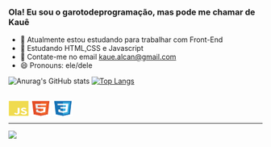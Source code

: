 ### Ola! Eu sou o garotodeprogramação, mas pode me chamar de Kauê


- 🔭 Atualmente estou estudando para trabalhar com Front-End
- 🌱 Estudando HTML,CSS e Javascript
- 💬 Contate-me no email kaue.alcan@gmail.com
- 😄 Pronouns: ele/dele


![Anurag's GitHub stats](https://github-readme-stats.vercel.app/api?username=garotodeprogramacao&theme=dracula&show_icons=true) [![Top Langs](https://github-readme-stats.vercel.app/api/top-langs/?username=garotodeprogramacao)](https://github.com/garotodeprogramacao/github-readme-stats)
<div>


</div>

<div style="display: inline_block"><br>
  <img align="center" alt="Rafa-Js" height="30" width="40" src="https://raw.githubusercontent.com/devicons/devicon/master/icons/javascript/javascript-plain.svg">
  <img align="center" alt="Rafa-HTML" height="30" width="40" src="https://raw.githubusercontent.com/devicons/devicon/master/icons/html5/html5-original.svg">
  <img align="center" alt="Rafa-CSS" height="30" width="40" src="https://raw.githubusercontent.com/devicons/devicon/master/icons/css3/css3-original.svg">
  
</div>
<hr>
<a href="https://www.instagram.com/alcantara_rochaa/" target="_blank"><img src="https://img.shields.io/badge/-Instagram-%23E4405F?style=for-the-badge&logo=instagram&logoColor=white" target="_blank"></a>
